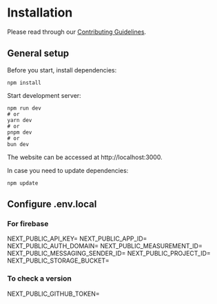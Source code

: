 # Installation

Please read through our [Contributing Guidelines](CONTRIBUTING.md).

## General setup

Before you start, install dependencies:

```
npm install
```

Start development server:

```
npm run dev
# or
yarn dev
# or
pnpm dev
# or
bun dev
```

The website can be accessed at http://localhost:3000.

In case you need to update dependencies:

```
npm update
```

## Configure .env.local

### For firebase
NEXT_PUBLIC_API_KEY=
NEXT_PUBLIC_APP_ID=
NEXT_PUBLIC_AUTH_DOMAIN=
NEXT_PUBLIC_MEASUREMENT_ID=
NEXT_PUBLIC_MESSAGING_SENDER_ID=
NEXT_PUBLIC_PROJECT_ID=
NEXT_PUBLIC_STORAGE_BUCKET=

### To check a version

NEXT_PUBLIC_GITHUB_TOKEN=
